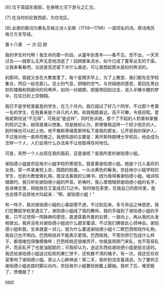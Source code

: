 
[6].位于英国东南部，在泰晤士河下游与之汇合。

[7].在当时的伦敦西部，为住宅区。

[8].此歌的歌词为著名苏格兰诗人彭斯（1759—1796）一首同名的诗。原诗用苏格兰方言写成。

第十八章　一 次 回 顾

我的学生时代啊！我生命的那一阶段，从童年到青年——看不见，觉不出，一天天过去——就那么无声无息地流逝了！回顾那条流水，如今已成了蔓草丛生的干渠。让我来看看吧，沿途是否还留下点什么痕迹，可让我想起那水是如何奔流的。

刹那间，我就又坐在大教堂里了。每个星期天早上，为了上教堂，我们都先在学校集合，然后一起去那儿。泥土的气息，阴暗的空气，与世隔绝的感觉，萦回在黑白拱形楼厢和侧廊间的风琴声，如同一对翅膀，把我带回到过去，进入半睡半醒的梦中，在往日的上空翱翔。

我已不是学校里最差的学生，在几个月内，我已超过了好几个同学，不过那个考第一名的学生，在我看来是个非凡的人物，和我相距甚远，高不可攀，令我目眩。爱格妮斯则说“不见得”，可我说“是这样”，同时告诉她，那个了不起的人积累和掌握的知识之多，她简直难以想象。但是她却认为，即使像我这样一个较少抱负的人，到时候也可以赶上他。他不像斯蒂福思那样私下是我的密友，公开是我的保护人，不过我对他一直恭而敬之。我想知道的主要是：离开斯特朗博士学校后，他会成为怎样一个人，人们会用什么办法来不让他取得任何地位。

可是，突然一个人出现在我的面前，这是谁呢？是我所爱的谢珀德小姐。

谢珀德小姐是奈廷格尔小姐学校的寄宿生。我爱慕谢珀德小姐。她是个讨人喜欢的女孩，穿一件紧身短上衣，圆圆的脸蛋，一头淡黄色的鬈发。奈廷格尔小姐学校的学生，也到大教堂做礼拜。我没法看我的公祷书，因为我得看谢珀德小姐。唱诗班唱歌时，我只听到谢珀德小姐的声音。祈祷时，我心里暗暗把谢珀德小姐的名字，放进祷文里，把她放在王室成员[1]之中。有时候在家里，在我自己的房间里，我也会情不自禁地大叫起来：“啊，谢珀德小姐！”

有一阵子，我对谢珀德小姐的心事捉摸不透，不过到后来，多亏命运之神慈悲，我们在舞蹈学校里遇见了，谢珀德小姐成了我的舞伴。我的手碰到了谢珀德小姐的手套，只不过觉得一阵酥麻的感觉，直透穿着外套的右臂，一直向上，再从我的头发梢冒出。我并没有对谢珀德小姐说什么甜言蜜语，不过我们俩彼此心领神会。谢珀德小姐和我，生来就是一对儿。我为什么要送谢珀德小姐十二颗巴西核桃作礼物，我自己也不明白。巴西核桃并不能表示爱情。巴西核桃，不管你把它包成什么样子，都很难包得像模像样；巴西核桃还很难弄开，你就是用房门来轧，也不容易轧开，而且轧开了也是油腻腻的；可我却认为，送这东西给谢珀德小姐是挺合适的。我还给谢珀德小姐送过松软的果仁饼干，还有数不清的橘子。有一次，我还在存衣室里吻了谢珀德小姐。真让人心醉神迷！第二天，我听到流言蜚语说，为了要矫正谢珀德小姐走路时脚尖向内，奈廷格尔小姐要给她戴上脚枷。我听了后，难受极了，愤慨极了！

[next](page241)
